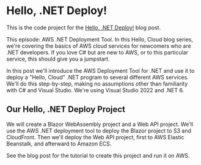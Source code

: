 # Hello, .NET Deploy!

This is the code project for the [Hello, .NET Deploy!](https://davidpallmann.hashnode.dev/hello-net-deploy) blog post. 

This episode: AWS .NET Deployment Tool. In this Hello, Cloud blog series, we're covering the basics of AWS cloud services for newcomers who are .NET developers. If you love C# but are new to AWS, or to this particular service, this should give you a jumpstart.

In this post we'll introduce the AWS Deployment Tool for .NET and use it to deploy a "Hello, Cloud" .NET program to several different AWS services. We'll do this step-by-step, making no assumptions other than familiarity with C# and Visual Studio. We're using Visual Studio 2022 and .NET 6.

## Our Hello, .NET Deploy Project

We will create a Blazor WebAssembly project and a Web API project. We'll use the AWS .NET deployment tool to deploy the Blazor project to S3 and CloudFront. Then we'll deploy the Web API project, first to AWS Elastic Beanstalk, and afterward to Amazon ECS.

See the blog post for the tutorial to create this project and run it on AWS.

